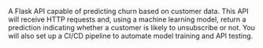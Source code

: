A Flask API capable of predicting churn based on customer data. This API will receive HTTP requests and, using a machine learning model, return a prediction indicating whether a customer is likely to unsubscribe or not. You will also set up a CI/CD pipeline to automate model training and API testing.


